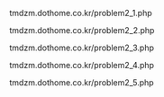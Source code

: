 tmdzm.dothome.co.kr/problem2_1.php

tmdzm.dothome.co.kr/problem2_2.php

tmdzm.dothome.co.kr/problem2_3.php

tmdzm.dothome.co.kr/problem2_4.php

tmdzm.dothome.co.kr/problem2_5.php
